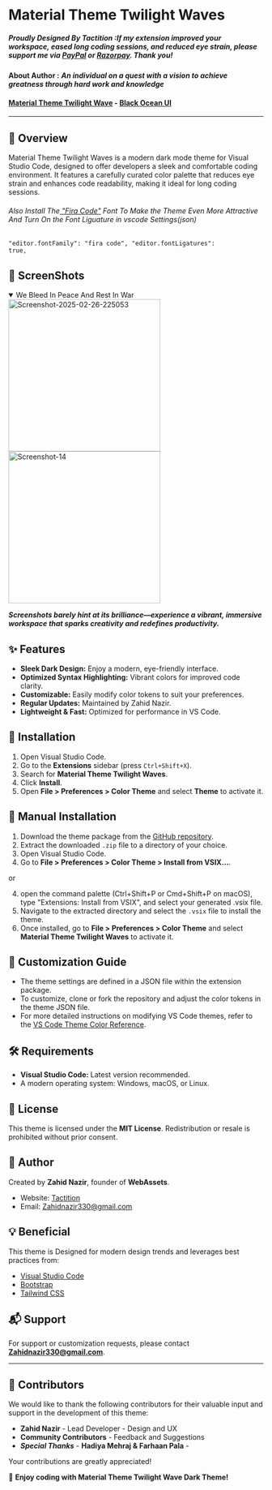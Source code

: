 # Material Theme Twilight Waves


##### __Proudly Designed By Tactition__ :If my extension improved your workspace, eased long coding sessions, and reduced eye strain, please support me via __[PayPal](https://www.paypal.com/ncp/payment/XKQHPARJYTB5J)__ or ___[Razorpay](https://razorpay.me/@ZahidNazir)___. Thank you!
__About Author :__ **___An individual on a quest with a vision to achieve greatness through hard work and knowledge___**

#### [Material Theme Twilight Wave](https://github.com/Tactition/Twilight-Wave-VsCode-Theme) - [Black Ocean UI ](https://github.com/Tactition/Twilight-Wave-VsCode-Theme)

---

## 📌 Overview
Material Theme Twilight Waves is a modern dark mode theme for Visual Studio Code, designed to offer developers a sleek and comfortable coding environment. It features a carefully curated color palette that reduces eye strain and enhances code readability, making it ideal for long coding sessions.

###### Also Install The[ "Fira Code"](https://github.com/Tactition/Twilight-Wave-VsCode-Theme/blob/main/Fira_Code.zip) Font To Make the Theme Even More Attractive And Turn On the Font Liguature in vscode Settings(json)
<code>"editor.fontFamily": "fira code",
    "editor.fontLigatures": true,</code>

## 📌 ScreenShots
<details Open>
<summary>We Bleed In Peace And Rest In War</summary>
<img src="https://i.ibb.co/R4zxvhJ8/Screenshot-2025-02-26-225053.png" alt="Screenshot-2025-02-26-225053" border="0" width="300px" /><img src="https://i.ibb.co/847dGCzB/Screenshot-14.png" alt="Screenshot-14" border="0" width="300px"/>
  
  ***Screenshots barely hint at its brilliance—experience a vibrant, immersive workspace that sparks creativity and redefines productivity.***

</details>

## ✨ Features
- **Sleek Dark Design:** Enjoy a modern, eye-friendly interface.
- **Optimized Syntax Highlighting:** Vibrant colors for improved code clarity.
- **Customizable:** Easily modify color tokens to suit your preferences.
- **Regular Updates:** Maintained by Zahid Nazir.
- **Lightweight & Fast:** Optimized for performance in VS Code.

## 📂 Installation
1. Open Visual Studio Code.
2. Go to the **Extensions** sidebar (press `Ctrl+Shift+X`).
3. Search for **Material Theme Twilight Waves**.
4. Click **Install**.
5. Open **File > Preferences > Color Theme** and select **Theme** to activate it.

## 📝 Manual Installation
1. Download the theme package from the [GitHub repository](https://github.com/Tactition).
2. Extract the downloaded `.zip` file to a directory of your choice.
3. Open Visual Studio Code.
4. Go to **File > Preferences > Color Theme > Install from VSIX...**.

or 

4. open the command palette (Ctrl+Shift+P or Cmd+Shift+P on macOS), type "Extensions: Install from VSIX", and select your generated .vsix file.
5. Navigate to the extracted directory and select the `.vsix` file to install the theme.
6. Once installed, go to **File > Preferences > Color Theme** and select **Material Theme Twilight Waves** to activate it.

## 🔧 Customization Guide
- The theme settings are defined in a JSON file within the extension package.
- To customize, clone or fork the repository and adjust the color tokens in the theme JSON file.
- For more detailed instructions on modifying VS Code themes, refer to the [VS Code Theme Color Reference](https://code.visualstudio.com/api/extension-guides/color-theme).

## 🛠️ Requirements
- **Visual Studio Code:** Latest version recommended.
- A modern operating system: Windows, macOS, or Linux.

## 📜 License
This theme is licensed under the **MIT License**. Redistribution or resale is prohibited without prior consent.

## 👤 Author
Created by **Zahid Nazir**, founder of **WebAssets**.  
- Website: [Tactition](https://t.me/Tactition)  
- Email: [Zahidnazir330@gmail.com](mailto:Zahidnazir330@gmail.com)

## 💡 Beneficial
This theme is Designed for modern design trends and leverages best practices from:
- [Visual Studio Code](https://code.visualstudio.com/)
- [Bootstrap](https://getbootstrap.com/)
- [Tailwind CSS](https://tailwindcss.com/)

## 📬 Support
For support or customization requests, please contact **Zahidnazir330@gmail.com**.

---
## 👥 Contributors
We would like to thank the following contributors for their valuable input and support in the development of this theme:
- **Zahid Nazir** - Lead Developer - Design and UX
- **Community Contributors** - Feedback and 
Suggestions
-  ***Special Thanks*** - **Hadiya Mehraj & Farhaan Pala** -

Your contributions are greatly appreciated!

🚀 **Enjoy coding with Material Theme Twilight Wave Dark Theme!**

